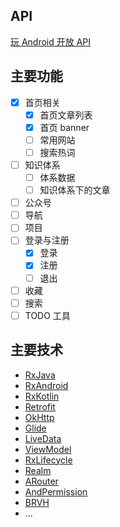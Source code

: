 ## API

[玩 Android 开放 API](https://www.wanandroid.com/blog/show/2)

## 主要功能

- [x] 首页相关
  - [x] 首页文章列表
  - [x] 首页 banner
  - [ ] 常用网站
  - [ ] 搜索热词
- [ ] 知识体系
  - [ ] 体系数据
  - [ ] 知识体系下的文章
- [ ] 公众号
- [ ] 导航
- [ ] 项目
- [ ] 登录与注册
  - [x] 登录
  - [x] 注册
  - [ ] 退出
- [ ] 收藏
- [ ] 搜索
- [ ] TODO 工具

## 主要技术

- [RxJava](https://github.com/ReactiveX/RxJava)
- [RxAndroid](https://github.com/ReactiveX/RxAndroid)
- [RxKotlin](https://github.com/ReactiveX/RxKotlin)
- [Retrofit](https://github.com/square/retrofit)
- [OkHttp](https://github.com/square/okhttp)
- [Glide](https://github.com/bumptech/glide)
- [LiveData](https://developer.android.com/topic/libraries/architecture/livedata)
- [ViewModel](https://developer.android.com/topic/libraries/architecture/viewmodel)
- [RxLifecycle](https://github.com/trello/RxLifecycle)
- [Realm](https://github.com/realm)
- [ARouter](https://github.com/alibaba/ARouter)
- [AndPermission](https://github.com/yanzhenjie/AndPermission)
- [BRVH](https://github.com/CymChad/BaseRecyclerViewAdapterHelper)
- ...